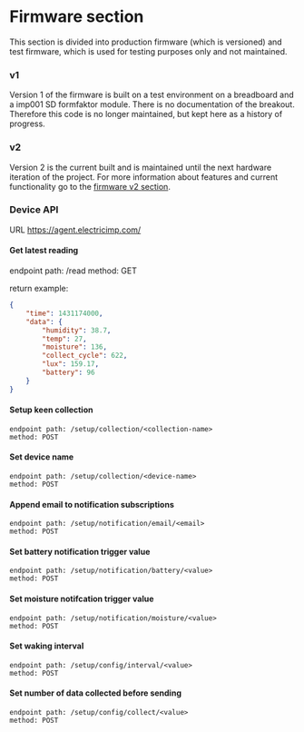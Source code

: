 
# Firmware section

This section is divided into production firmware (which is versioned) and test firmware, which is used for testing purposes only and not maintained.

### v1

Version 1 of the firmware is built on a test environment on a breadboard and a imp001 SD formfaktor module. There is no documentation of the breakout. Therefore this code is no longer maintained, but kept here as a history of progress.

### v2

Version 2 is the current built and is maintained until the next hardware iteration of the project. For more information about features and current functionality go to the [firmware v2 section](https://github.com/bobbyziom/chirp-nora/tree/master/src/firmware/production/v2).

### Device API

URL
https://agent.electricimp.com/<agent-id>

#### Get latest reading

endpoint path: /read
method: GET

return example:

```json
{
	"time": 1431174000,
	"data": {
		"humidity": 38.7,
		"temp": 27,
		"moisture": 136,
		"collect_cycle": 622,
		"lux": 159.17,
		"battery": 96
	}
}
```

#### Setup keen collection

```
endpoint path: /setup/collection/<collection-name>
method: POST
```

#### Set device name

```
endpoint path: /setup/collection/<device-name>
method: POST
```

#### Append email to notification subscriptions

```
endpoint path: /setup/notification/email/<email>
method: POST
```

#### Set battery notification trigger value

```
endpoint path: /setup/notification/battery/<value>
method: POST
```

#### Set moisture notifcation trigger value

```
endpoint path: /setup/notification/moisture/<value>
method: POST
```

#### Set waking interval

```
endpoint path: /setup/config/interval/<value>
method: POST
```

#### Set number of data collected before sending

```
endpoint path: /setup/config/collect/<value>
method: POST
```
